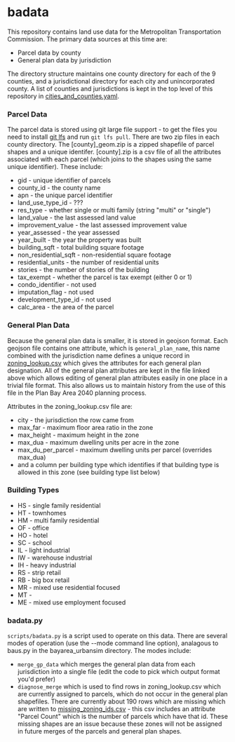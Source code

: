 # badata

This repository contains land use data for the Metropolitan Transportation Commission.  The primary data sources at this time are:

* Parcel data by county
* General plan data by jurisdiction

The directory structure maintains one county directory for each of the 9 counties, and a jurisdictional directory for each city and unincorporated county.  A list of counties and jurisdictions is kept in the top level of this repository in [cities_and_counties.yaml](https://github.com/oaklandanalytics/badata/blob/master/cities_and_counties.yaml).

### Parcel Data

The parcel data is stored using git large file support - to get the files you need to install [git lfs](https://git-lfs.github.com/) and run `git lfs pull`.  There are two zip files in each county directory.  The [county]_geom.zip is a zipped shapefile of parcel shapes and a unique identifer.  [county].zip is a csv file of all the attributes associated with each parcel (which joins to the shapes using the same unique identifier).  These include:

* gid - unique identifier of parcels
* county_id - the county name
* apn - the unique parcel identifier
* land_use_type_id - ???
* res_type - whether single or multi family (string "multi" or "single")
* land_value - the last assessed land value
* improvement_value - the last assessed improvement value
* year_assessed - the year assessed
* year_built - the year the property was built
* building_sqft - total building square footage
* non_residential_sqft - non-residential square footage
* residential_units - the number of residential units
* stories - the number of stories of the building
* tax_exempt - whether the parcel is tax exempt (either 0 or 1)
* condo_identifier - not used
* imputation_flag - not used
* development_type_id - not used
* calc_area - the area of the parcel

### General Plan Data

Because the general plan data is smaller, it is stored in geojson format.  Each geojson file contains one attribute, which is `general_plan_name`, this name combined with the jurisdiction name defines a unique record in [zoning_lookup.csv](https://github.com/oaklandanalytics/badata/blob/master/zoning_lookup.csv) which gives the attributes for each general plan designation.  All of the general plan attributes are kept in the file linked above which allows editing of general plan attributes easily in one place in a trivial file format.  This also allows us to maintain history from the use of this file in the Plan Bay Area 2040 planning process.

Attributes in the zoning_lookup.csv file are:

* city - the jurisdiction the row came from
* max_far - maximum floor area ratio in the zone
* max_height - maximum height in the zone
* max_dua - maximum dwelling units per acre in the zone
* max_du_per_parcel - maximum dwelling units per parcel (overrides max_dua)
* and a column per building type which identifies if that building type is allowed in this zone (see building type list below)

### Building Types

* HS - single family residential
* HT - townhomes
* HM - multi family residential
* OF - office
* HO - hotel
* SC - school
* IL - light industrial
* IW - warehouse industrial
* IH - heavy industrial
* RS - strip retail
* RB - big box retail
* MR - mixed use residential focused
* MT - 
* ME - mixed use employment focused

### badata.py

`scripts/badata.py` is a script used to operate on this data.  There are several modes of operation (use the --mode command line option), analagous to baus.py in the bayarea_urbansim directory.  The modes include:

* `merge_gp_data` which merges the general plan data from each jurisdiction into a single file (edit the code to pick which output format you'd prefer)
* `diagnose_merge` which is used to find rows in zoning_lookup.csv which are currently assigned to parcels, which do not occur in the general plan shapefiles.  There are currently about 190 rows which are missing which are written to [missing_zoning_ids.csv](https://github.com/oaklandanalytics/badata/blob/master/missing_zoning_ids.csv) - this csv includes an attribute "Parcel Count" which is the number of parcels which have that id.  These missing shapes are an issue because these zones will not be assigned in future merges of the parcels and general plan shapes.
